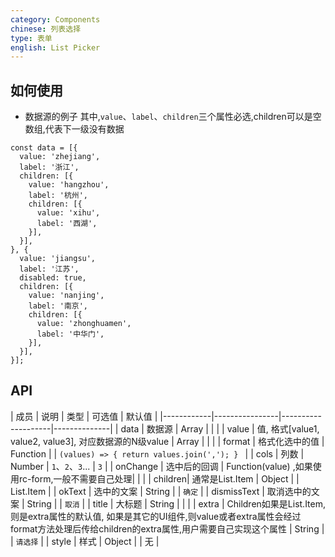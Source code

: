 ```yaml
---
category: Components
chinese: 列表选择
type: 表单
english: List Picker
---
```




## 如何使用

* 数据源的例子
其中,`value`、`label`、`children`三个属性必选,children可以是空数组,代表下一级没有数据

```
const data = [{
  value: 'zhejiang',
  label: '浙江',
  children: [{
    value: 'hangzhou',
    label: '杭州',
    children: [{
      value: 'xihu',
      label: '西湖',
    }],
  }],
}, {
  value: 'jiangsu',
  label: '江苏',
  disabled: true,
  children: [{
    value: 'nanjing',
    label: '南京',
    children: [{
      value: 'zhonghuamen',
      label: '中华门',
    }],
  }],
}];
```


## API

| 成员        | 说明           | 类型        |  可选值       | 默认值       |
|------------|----------------|--------------------|--------------|
| data    | 数据源        | Array |    |   |
| value   | 值, 格式[value1, value2, value3], 对应数据源的N级value    | Array |    |  |
| format  | 格式化选中的值  | Function | | ```(values) => { return values.join(','); } ``` |
| cols    | 列数        | Number | `1`、`2`、`3`... |  `3`  |
| onChange | 选中后的回调   | Function(value) ,如果使用rc-form,一般不需要自己处理|   | |
| children| 通常是List.Item | Object |   |  List.Item  |
| okText  | 选中的文案 | String |   |  `确定`  |
| dismissText  | 取消选中的文案 | String |   |  `取消`  |
| title  | 大标题 | String |   |    |
| extra   | Children如果是List.Item,则是extra属性的默认值, 如果是其它的UI组件,则value或者extra属性会经过format方法处理后传给children的extra属性,用户需要自己实现这个属性 | String |   |  `请选择`  |
| style   | 样式 | Object |   |  无  |
